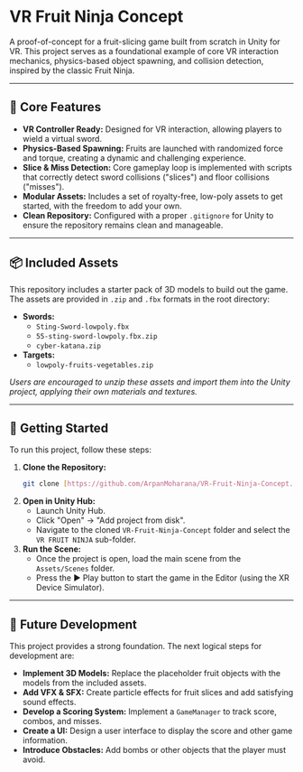 # VR Fruit Ninja Concept

A proof-of-concept for a fruit-slicing game built from scratch in Unity for VR. This project serves as a foundational example of core VR interaction mechanics, physics-based object spawning, and collision detection, inspired by the classic Fruit Ninja.

---

## 🌟 Core Features

* **VR Controller Ready:** Designed for VR interaction, allowing players to wield a virtual sword.
* **Physics-Based Spawning:** Fruits are launched with randomized force and torque, creating a dynamic and challenging experience.
* **Slice & Miss Detection:** Core gameplay loop is implemented with scripts that correctly detect sword collisions ("slices") and floor collisions ("misses").
* **Modular Assets:** Includes a set of royalty-free, low-poly assets to get started, with the freedom to add your own.
* **Clean Repository:** Configured with a proper `.gitignore` for Unity to ensure the repository remains clean and manageable.

---

## 📦 Included Assets

This repository includes a starter pack of 3D models to build out the game. The assets are provided in `.zip` and `.fbx` formats in the root directory:

* **Swords:**
    * `Sting-Sword-lowpoly.fbx`
    * `55-sting-sword-lowpoly.fbx.zip`
    * `cyber-katana.zip`
* **Targets:**
    * `lowpoly-fruits-vegetables.zip`

*Users are encouraged to unzip these assets and import them into the Unity project, applying their own materials and textures.*

---

## 🚀 Getting Started

To run this project, follow these steps:

1.  **Clone the Repository:**
    ```bash
    git clone [https://github.com/ArpanMoharana/VR-Fruit-Ninja-Concept.git](https://github.com/ArpanMoharana/VR-Fruit-Ninja-Concept.git)
    ```
2.  **Open in Unity Hub:**
    * Launch Unity Hub.
    * Click "Open" -> "Add project from disk".
    * Navigate to the cloned `VR-Fruit-Ninja-Concept` folder and select the `VR FRUIT NINJA` sub-folder.
3.  **Run the Scene:**
    * Once the project is open, load the main scene from the `Assets/Scenes` folder.
    * Press the ▶️ Play button to start the game in the Editor (using the XR Device Simulator).

---

## 📝 Future Development

This project provides a strong foundation. The next logical steps for development are:

* **Implement 3D Models:** Replace the placeholder fruit objects with the models from the included assets.
* **Add VFX & SFX:** Create particle effects for fruit slices and add satisfying sound effects.
* **Develop a Scoring System:** Implement a `GameManager` to track score, combos, and misses.
* **Create a UI:** Design a user interface to display the score and other game information.
* **Introduce Obstacles:** Add bombs or other objects that the player must avoid.
